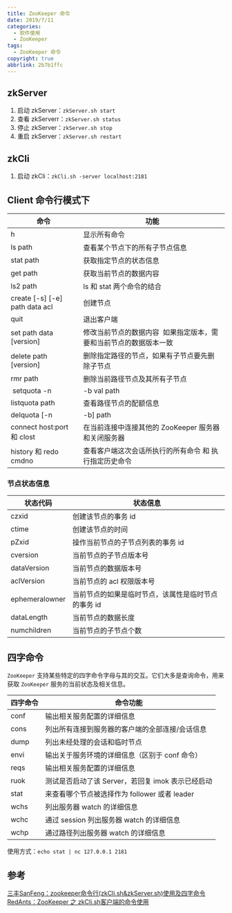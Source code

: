 ```yaml
---
title: ZooKeeper 命令
date: 2019/7/11
categories:
  - 软件使用
  - ZooKeeper
tags:
  - ZooKeeper 命令
copyright: true
abbrlink: 2b7b1ffc
---
```


## zkServer

1. 启动 zkServer：`zkServer.sh start`
2. 查看 zkServerr：`zkServer.sh status`
3. 停止 zkServer：`zkServer.sh stop`
4. 重启 zkServer：`zkServer.sh restart`

## zkCli

1. 启动 zkCli：`zkCli.sh -server localhost:2181`

## Client 命令行模式下


| 命令 | 功能 |
| --- | --- |
| h | 显示所有命令 |
| ls path | 查看某个节点下的所有子节点信息 |
| stat path | 获取指定节点的状态信息|
| get path | 获取当前节点的数据内容 |
| ls2 path | ls 和 stat 两个命令的结合 |
| create [-s] [-e] path data acl | 创建节点 |
| quit | 退出客户端 |
| set path data [version] | 修改当前节点的数据内容  如果指定版本，需要和当前节点的数据版本一致 |
| delete path [version] | 删除指定路径的节点，如果有子节点要先删除子节点 |
| rmr path  | 删除当前路径节点及其所有子节点 |
|  setquota -n|-b val path | 设置节点配额（比如限制节点数据长度，限制节点中子节点个数）|
| listquota path | 查看路径节点的配额信息 |
| delquota [-n|-b] path  | 删除节点路径的配额信息 |
| connect host:port 和 clost | 在当前连接中连接其他的 ZooKeeper 服务器和关闭服务器 |
| history 和 redo cmdno | 查看客户端这次会话所执行的所有命令 和 执行指定历史命令 |

### 节点状态信息

| 状态代码 | 状态信息  |
| --- | --- |
| czxid | 创建该节点的事务 id |
| ctime | 创建该节点的时间 |
| pZxid | 操作当前节点的子节点列表的事务 id |
| cversion | 当前节点的子节点版本号 |
| dataVersion | 当前节点的数据版本号 |
| aclVersion | 当前节点的 acl 权限版本号 |
| ephemeralowner | 当前节点的如果是临时节点，该属性是临时节点的事务 id |
| dataLength | 当前节点的数据长度 |
| numchildren | 当前节点的子节点个数 |


## 四字命令

`ZooKeeper` 支持某些特定的四字命令字母与其的交互。它们大多是查询命令，用来获取 `ZooKeeper` 服务的当前状态及相关信息。


| 四字命令 | 命令功能 |
| --- | --- |
| conf | 输出相关服务配置的详细信息 |
| cons | 列出所有连接到服务器的客户端的全部连接/会话信息 |
| dump | 列出未经处理的会话和临时节点 |
| envi | 输出关于服务环境的详细信息（区别于 conf 命令） |
| reqs | 输出相关服务配置的详细信息 |
| ruok | 测试是否启动了该 Server，若回复 imok 表示已经启动 |
| stat | 来查看哪个节点被选择作为 follower 或者 leader |
| wchs | 列出服务器 watch 的详细信息 |
| wchc | 通过 session 列出服务器 watch 的详细信息 |
| wchp | 通过路径列出服务器 watch 的详细信息 |

使用方式：`echo stat | nc 127.0.0.1 2181`

## 参考

[三丰SanFeng：zookeeper命令行(zkCli.sh&zkServer.sh)使用及四字命令][1]
[RedAnts：ZooKeeper 之 zkCli.sh客户端的命令使用][2]

[1]: https://www.cnblogs.com/linuxbug/p/4840135.html
[2]: https://www.cnblogs.com/chengxuyuanzhilu/p/6698059.html